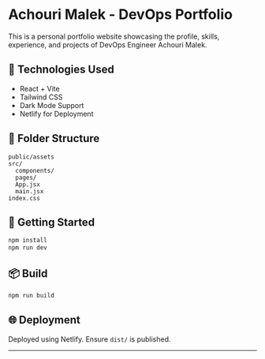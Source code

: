 # Achouri Malek - DevOps Portfolio

This is a personal portfolio website showcasing the profile, skills, experience, and projects of DevOps Engineer Achouri Malek.

## 🚀 Technologies Used
- React + Vite
- Tailwind CSS
- Dark Mode Support
- Netlify for Deployment

## 📂 Folder Structure
```
public/assets
src/
  components/
  pages/
  App.jsx
  main.jsx
index.css
```

## 🔧 Getting Started
```bash
npm install
npm run dev
```

## 📦 Build
```bash
npm run build
```

## 🌐 Deployment
Deployed using Netlify. Ensure `dist/` is published.

---
